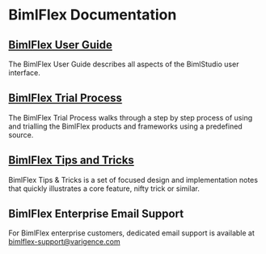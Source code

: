 # BimlFlex Documentation

## [BimlFlex User Guide](user-guide/index.md)

The BimlFlex User Guide describes all aspects of the BimlStudio user interface.

## [BimlFlex Trial Process](trial-process/index.md)

The BimlFlex Trial Process walks through a step by step process of using and trialling the BimlFlex products and frameworks using a predefined source.

## [BimlFlex Tips and Tricks](tips-tricks/index.md)

BimlFlex Tips & Tricks is a set of focused design and implementation notes that quickly illustrates a core feature, nifty trick or similar.

## BimlFlex Enterprise Email Support

For BimlFlex enterprise customers, dedicated email support is available at [bimlflex-support@varigence.com](mailto:bimlflex-support@varigence.com)
